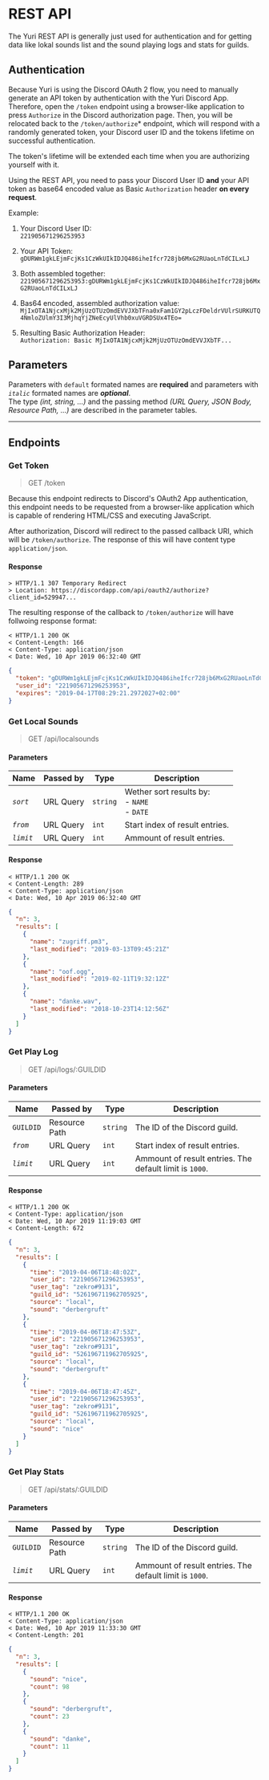 # REST API

The Yuri REST API is generally just used for authentication and for getting data like lokal sounds list and the sound playing logs and stats for guilds.

## Authentication

Because Yuri is using the Discord OAuth 2 flow, you need to manually generate an API token by authentication with the Yuri Discord App. Therefore, open the `/token` endpoint using a browser-like application to press `Authorize` in the Discord authorization page. Then, you will be relocated back to the `/token/authorize`* endpoint, which will respond with a randomly generated token, your Discord user ID and the tokens lifetime on successful authentication.  

The token's lifetime will be extended each time when you are authorizing yourself with it.

Using the REST API, you need to pass your Discord User ID **and** your API token as base64 encoded value as Basic `Authorization` header **on every request**.

Example:

1. Your Discord User ID:  
`221905671296253953`  

2. Your API Token:  
`gDURWm1gkLEjmFcjKs1CzWkUIkIDJQ486iheIfcr728jb6MxG2RUaoLnTdCILxLJ`

3. Both assembled together:  
`221905671296253953:gDURWm1gkLEjmFcjKs1CzWkUIkIDJQ486iheIfcr728jb6MxG2RUaoLnTdCILxLJ`

4. Bas64 encoded, assembled authorization value:  
`MjIxOTA1NjcxMjk2MjUzOTUzOmdEVVJXbTFna0xFam1GY2pLczFDeldrVUlrSURKUTQ4NmloZUlmY3I3MjhqYjZNeEcyUlVhb0xuVGRDSUx4TEo=`

5. Resulting Basic Authorization Header:  
`Authorization: Basic MjIxOTA1NjcxMjk2MjUzOTUzOmdEVVJXbTF...`

## Parameters

Parameters with `default` formated names are **required** and parameters with *`italic`* formated names are ***optional***.  
The type *(int, string, ...)* and the passing method *(URL Query, JSON Body, Resource Path, ...)* are described in the parameter tables.

---

## Endpoints

### Get Token

> GET /token

Because this endpoint redirects to Discord's OAuth2 App authentication, this endpoint needs to be requested from a browser-like application which is capable of rendering HTML/CSS and executing JavaScript.

After authorization, Discord will redirect to the passed callback URI, which will be `/token/authorize`. The response of this will have content type `application/json`.

#### Response

```
> HTTP/1.1 307 Temporary Redirect
> Location: https://discordapp.com/api/oauth2/authorize?client_id=529947...
```

The resulting response of the callback to `/token/authorize` will have follwoing response format:

```
< HTTP/1.1 200 OK
< Content-Length: 166
< Content-Type: application/json
< Date: Wed, 10 Apr 2019 06:32:40 GMT
```
```json
{
  "token": "gDURWm1gkLEjmFcjKs1CzWkUIkIDJQ486iheIfcr728jb6MxG2RUaoLnTdCILxLJ",
  "user_id": "221905671296253953",
  "expires": "2019-04-17T08:29:21.2972027+02:00"
}
```

### Get Local Sounds

> GET /api/localsounds

#### Parameters

| Name | Passed by | Type | Description |
| -----|-----------|------|-------------|
| *`sort`* | URL Query | `string` | Wether sort results by:<br/>- `NAME`<br/>- `DATE` |
| *`from`* | URL Query | `int` | Start index of result entries. |
| *`limit`* | URL Query | `int` | Ammount of result entries. |



#### Response

```
< HTTP/1.1 200 OK
< Content-Length: 289
< Content-Type: application/json
< Date: Wed, 10 Apr 2019 06:32:40 GMT
```
```json
{
  "n": 3,
  "results": [
    {
      "name": "zugriff.pm3",
      "last_modified": "2019-03-13T09:45:21Z"
    },
    {
      "name": "oof.ogg",
      "last_modified": "2019-02-11T19:32:12Z"
    },
    {
      "name": "danke.wav",
      "last_modified": "2018-10-23T14:12:56Z"
    }
  ]
}
```

### Get Play Log

> GET /api/logs/:GUILDID

#### Parameters

| Name | Passed by | Type | Description |
| -----|-----------|------|-------------|
| `GUILDID` | Resource Path | `string` | The ID of the Discord guild. |
| *`from`* | URL Query | `int` | Start index of result entries. |
| *`limit`* | URL Query | `int` | Ammount of result entries. The default limit is `1000`. |


#### Response

```
< HTTP/1.1 200 OK
< Content-Type: application/json
< Date: Wed, 10 Apr 2019 11:19:03 GMT
< Content-Length: 672
```
```json
{
  "n": 3,
  "results": [
    {
      "time": "2019-04-06T18:48:02Z",
      "user_id": "221905671296253953",
      "user_tag": "zekro#9131",
      "guild_id": "526196711962705925",
      "source": "local",
      "sound": "derbergruft"
    },
    {
      "time": "2019-04-06T18:47:53Z",
      "user_id": "221905671296253953",
      "user_tag": "zekro#9131",
      "guild_id": "526196711962705925",
      "source": "local",
      "sound": "derbergruft"
    },
    {
      "time": "2019-04-06T18:47:45Z",
      "user_id": "221905671296253953",
      "user_tag": "zekro#9131",
      "guild_id": "526196711962705925",
      "source": "local",
      "sound": "nice"
    }
  ]
}
```

### Get Play Stats

> GET /api/stats/:GUILDID

#### Parameters

| Name | Passed by | Type | Description |
| -----|-----------|------|-------------|
| `GUILDID` | Resource Path | `string` | The ID of the Discord guild. |
| *`limit`* | URL Query | `int` | Ammount of result entries. The default limit is `1000`. |


#### Response

```
< HTTP/1.1 200 OK
< Content-Type: application/json
< Date: Wed, 10 Apr 2019 11:33:30 GMT
< Content-Length: 201
```
```json
{
  "n": 3,
  "results": [
    {
      "sound": "nice",
      "count": 98
    },
    {
      "sound": "derbergruft",
      "count": 23
    },
    {
      "sound": "danke",
      "count": 11
    }
  ]
}
```